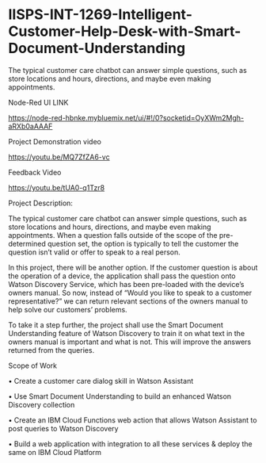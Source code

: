 # IISPS-INT-1269-Intelligent-Customer-Help-Desk-with-Smart-Document-Understanding
The typical customer care chatbot can answer simple questions, such as store locations and hours, directions, and maybe even making appointments.

Node-Red UI LINK

https://node-red-hbnke.mybluemix.net/ui/#!/0?socketid=OyXWm2Mgh-aRXb0aAAAF

Project Demonstration video

https://youtu.be/MQ7ZfZA6-vc

Feedback Video

https://youtu.be/tUA0-q1Tzr8

Project Description:

The typical customer care chatbot can answer simple questions, such as store locations and hours, directions, and maybe even making appointments. When a question falls outside of the scope of the pre-determined question set, the option is typically to tell the customer the question isn’t valid or offer to speak to a real person.

In this project, there will be another option. If the customer question is about the operation of a device, the application shall pass the question onto Watson Discovery Service, which has been pre-loaded with the device’s owners manual. So now, instead of “Would you like to speak to a customer representative?” we can return relevant sections of the owners manual to help solve our customers’ problems.

To take it a step further, the project shall use the Smart Document Understanding feature of Watson Discovery to train it on what text in the owners manual is important and what is not. This will improve the answers returned from the queries.

Scope of Work

•	Create a customer care dialog skill in Watson Assistant

•	Use Smart Document Understanding to build an enhanced Watson Discovery collection

•	Create an IBM Cloud Functions web action that allows Watson Assistant to post queries to Watson Discovery

•	Build a web application with integration to all these services & deploy the same on IBM Cloud Platform
